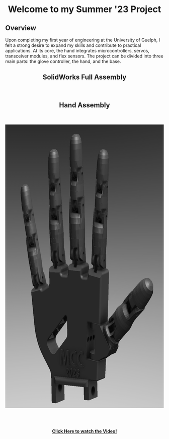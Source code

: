 <h1 align = "center" >Welcome to my Summer '23 Project</h1>

<h2>Overview</h2> 
<p>Upon completing my first year of engineering at the University of Guelph, I felt a strong desire to expand my skills and contribute to practical applications.  
At its core, the hand integrates microcontrollers, servos, transceiver modules, and flex sensors. The project can be divided into three main parts: the glove controller, the hand, and the base.
</p>

<h2 align = "center"> SolidWorks Full Assembly </h2>
<br>


<h2 align = "center"> Hand Assembly</h2>
<br>
  <p align = "center"> <img src = "Hnd Assembly Isometric (Black).png" height = "900"></p>
<br><br>

<p align="center">
  <a href="https://www.youtube.com/shorts/3ULT0zy-e6k">
    <b>Click Here to watch the Video!</b>
  </a>
</p>


